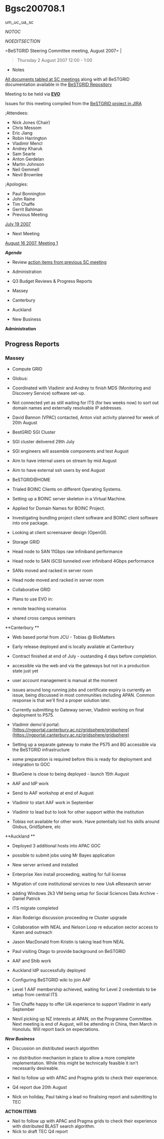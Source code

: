 # Bgsc200708.1

um,,uc,,ua,,sc

_*NOTOC*_

_*NOEDITSECTION*_

=BeSTGRID Steering Committee meeting, August 2007= |

>  Thursday 2 August 2007
>  12:00 - 1:00

- Notes

[All documents tabled at SC meetings](https://svn.csi.ac.nz/svn/bestgrid/community/sc/) along with all BeSTGRID documentation available in the [BeSTGRID Repository](https://svn.csi.ac.nz/svn/bestgrid/)

Meeting to be held via **[EVO](http://evo.vrvs.org/)**

Issues for this meeting compiled from the [BeSTGRID project in JIRA](http://support.csi.ac.nz:8080/browse/BG)

;Attendees:
- Nick Jones (Chair)
- Chris Messom
- Eric Jiang
- Robin Harrington
- Vladimir Mencl
- Andrey Kharuk
- Sam Searle
- Anton Gerdelan
- Martin Johnson
- Neil Gemmell
- Nevil Brownlee

;Apologies:
- Paul Bonnington
- John Raine
- Tim Chaffe
- Gerrit Bahlman
- Previous Meeting

[July 19 2007](/wiki/spaces/BeSTGRID/pages/3816950453)
- Next Meeting

[August 16 2007, Meeting 1](/wiki/spaces/BeSTGRID/pages/3816950991)

***Agenda***
- Review [action items from previous SC meeting](/wiki/spaces/BeSTGRID/pages/3816950453#Bgsc200707.1-ActionItems)
- Administration
- Q3 Budget Reviews & Progress Reports
	
- Massey
- Canterbury
- Auckland
- New Business

**Administration**

## Progress Reports

### Massey 

- Compute GRID
	
- Globus:
		
- Coordinated with Vladimir and Andrey to finish MDS (Monitoring and Discovery Service) software set-up.
- Not connected yet as still waiting for ITS (for two weeks now) to sort out domain names and externally resolvable IP addresses.
- David Bannon (VPAC) contacted, Anton visit activity planned for week of 20th August
- BestGRID SGI Cluster
		
- SGI cluster delivered 29th July
- SGI engineers will assemble components and test August
- Aim to have internal users on stream by mid August
- Aim to have external ssh users by end August
- BeSTGRID@HOME
		
- Trialed BOINC Clients on different Operating Systems.
- Setting up a BOINC server skeleton in a Virtual Machine.
- Applied for Domain Names for BOINC Project.
- Investigating bundling project client software and BOINC client software into one package.
- Looking at client screensaver design (OpenGl).
- Storage GRID
	
- Head node to SAN 11Gbps raw infiniband performance
- Head node to SAN iSCSI tunneled over infiniband 4Gbps performance
- SANs moved and racked in server room
- Head node moved and racked in server room
- Collaborative GRID
	
- Plans to use EVO in:
		
- remote teaching scenarios
- shared cross campus seminars

**Canterbury **
- Web based portal from JCU - Tobias @ BioMatters
	
- Early release deployed and is locally available at Canterbury
- Contract finished at end of July - oustanding 4 days before completion.
- accessible via the web and via the gateways but not in a production state just yet
- user account management is manual at the moment
- issues around long running jobs and certificate expiry is currently an issue, being discussed in most communities including APAN. Common response is that we'll find a proper solution later.
- Currently submitting to Gateway server, Vladimir working on final deployment to P575.
- Vladimir demo'd portal: [https://ngportal.canterbury.ac.nz/gridsphere/gridsphere](https://ngportal.canterbury.ac.nz/gridsphere/gridsphere)
- Setting up a separate gateway to make the P575 and BG accessible via the BeSTGRID infrastructure
	
- some preparation is required before this is ready for deployment and integration to GOC
- BlueGene is close to being deployed - launch 15th August
- AAF and IdP work
	
- Send to AAF workshop at end of August
- Vladimir to start AAF work in September
- Vladimir to lead but to look for other support within the institution
- Tobias not available for other work. Have potentially lost his skills around Globus, GridSphere, etc

**Auckland **
- Deployed 3 additional hosts into APAC GOC
	
- possible to submit jobs using Mr Bayes application
- New server arrived and installed
	
- Enterprise Xen install proceeding, waiting for full license
- Migration of core institutional services to new UoA eResearch server
- adding Windows 2k3 VM being setup for Social Sciences Data Archive - Daniel Patrick
- ITS migrate completed
- Alan Roderigo discussion proceeding re Cluster upgrade
- Collaboration with NEAL and Nelson Loop re education sector access to Karen and outreach
	
- Jason MacDonald from Kristin is taking lead from NEAL
- Paul visiting Otago to provide background on BeSTGRID
- AAF and Shib work
	
- Auckland IdP successfully deployed
- Configuring BeSTGRID wiki to join AAF
- Level 1 AAF membership achieved, waiting for Level 2 credentials to be setup from central ITS
- Tim Chaffe happy to offer UA experience to support Vladimir in early September
- Nevil picking up NZ interests at APAN, on the Programme Committee. Next meeting is end of August, will be attending in China, then March in Honolulu. Will report back on expectations.

***New Business***
- Discussion on distributed search algorithm
	
- no distribution mechanism in place to allow a more complete implementation. While this might be technically feasible it isn't necessarily desireable.
- Neil to follow up with APAC and Pragma grids to check their experience.
- Q4 report due 20th August
	
- Nick on holiday, Paul taking a lead no finalising report and submitting to TEC

**ACTION ITEMS**
- Neil to follow up with APAC and Pragma grids to check their experience with distributed BLAST search algorithm.
- Nick to draft TEC Q4 report
